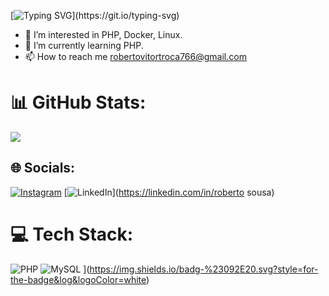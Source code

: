 [![Typing SVG](https://readme-typing-svg.demolab.com?font=Fira+Code&pause=1000&color=0EF2F7&width=435&lines=BEM+VINDO!)](https://git.io/typing-svg)
- 👀 I’m interested in PHP, Docker, Linux.
- 🌱 I’m currently learning PHP.
- 📫 How to reach me robertovitortroca766@gmail.com

# 📊 GitHub Stats:

![](https://github-readme-stats.vercel.app/api/top-langs/?username=nightbwolf&theme=vue-dark&hide_border=false&include_all_commits=false&count_private=false&layout=compact)


## 🌐 Socials:
[![Instagram](https://img.shields.io/badge/Instagram-%23E4405F.svg?logo=Instagram&logoColor=white)](https://instagram.com/beto_.sousa) [![LinkedIn](https://img.shields.io/badge/LinkedIn-%230077B5.svg?logo=linkedin&logoColor=white)](https://linkedin.com/in/roberto sousa)
# 💻 Tech Stack:
![PHP](https://img.shields.io/badge/php-3670A0?style=for-the-badge&logo=php&logoColor=ffdd54) ![MySQL](https://img.shields.io/badge/sql-%23FF9900.svg?style=for-the-badge&logo=sql-aws&logoColor=white) ](https://img.shields.io/badg-%23092E20.svg?style=for-the-badge&log&logoColor=white) 
